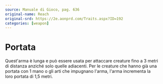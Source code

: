 ```yaml
---
source: Manuale di Gioco, pag. 636
original-name: Reach
original-srd: https://2e.aonprd.com/Traits.aspx?ID=192
categories: [weapon]
---
```


# Portata

Quest'arma è lunga e può essere usata per attaccare creature fino a 3 metri di
distanza anziché solo quelle adiacenti. Per le creature che hanno già una
portata con 1 mano o gli arti che impugnano l'arma, l'arma incrementa la loro
portata di 1,5 metri.
